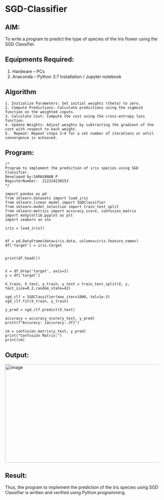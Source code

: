 # SGD-Classifier
## AIM:
To write a program to predict the type of species of the Iris flower using the SGD Classifier.

## Equipments Required:
1. Hardware – PCs
2. Anaconda – Python 3.7 Installation / Jupyter notebook

## Algorithm
```
1. Initialize Parameters: Set initial weights (theta) to zero.
2. Compute Predictions: Calculate predictions using the sigmoid function on the weighted inputs.
3. Calculate Cost: Compute the cost using the cross-entropy loss function.
4. Update Weights: Adjust weights by subtracting the gradient of the cost with respect to each weight.
5.  Repeat: Repeat steps 2–4 for a set number of iterations or until convergence is achieved.
```   
## Program:
```
/*
Program to implement the prediction of iris species using SGD Classifier.
Developed by:SARAVANAN P
RegisterNumber:  212224230253
*/
```

```
import pandas as pd
from sklearn.datasets import load_iris
from sklearn.linear_model import SGDClassifier
from sklearn.model_selection import train_test_split
from sklearn.metrics import accuracy_score, confusion_matrix
import matplotlib.pyplot as plt
import seaborn as sns

iris = load_iris()


df = pd.DataFrame(data=iris.data, columns=iris.feature_names)
df['target'] = iris.target


print(df.head())


X = df.drop('target', axis=1)
y = df['target']

X_train, X_test, y_train, y_test = train_test_split(X, y, test_size=0.2,random_state=42)

sgd_clf = SGDClassifier(max_iter=1000, tol=1e-3)
sgd_clf.fit(X_train, y_train)

y_pred = sgd_clf.predict(X_test)

accuracy = accuracy_score(y_test, y_pred)
print(f"Accuracy: {accuracy:.3f}")

cm = confusion_matrix(y_test, y_pred)
print("Confusion Matrix:")
print(cm)
```
## Output:
<img width="654" height="321" alt="image" src="https://github.com/user-attachments/assets/d52a218d-5732-439f-b2f3-dabc09fc0c4f" />



## Result:
Thus, the program to implement the prediction of the Iris species using SGD Classifier is written and verified using Python programming.
